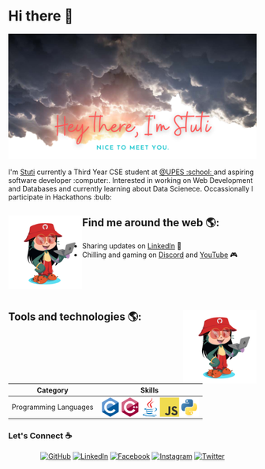 # Hi there 👋

<img src="https://raw.githubusercontent.com/CryptoGerm/CryptoGerm/main/header-clouds-intro.png" alt="banner that says Hey there, I'm Stuti - NICE TO MEET YOU on top of a cloud background">
<p>
I'm <a href="https://cryptogerm.github.io/">Stuti</a> currently a Third Year CSE student at <a href="https://www.upes.ac.in/">@UPES :school: </a> and aspiring software developer :computer:. Interested in working on Web Development and Databases and currently learning about Data Scienece. Occassionally I participate in Hackathons :bulb:
</p>

## Find me around the web 🌎: <a href="#"><img align="left" width="150" height="150" src="https://raw.githubusercontent.com/CryptoGerm/Cryptogerm/main/CryptoGerm-octocat-rotating.gif?raw=true"></a>
- Sharing updates on <a href="https://www.linkedin.com/in/stuti-chaturvedi-b88a5318b/">LinkedIn</a> 💼
- Chilling and gaming on <a href="https://discord.gg/cc7bYFarXT">Discord</a> and <a href="https://www.youtube.com/channel/UCgYuxYEREkzGRtEEwOQVkHQ">YouTube</a> 🎮
</br></br></br></br></br>
## Tools and technologies 🌎: <a href="#"><img align="right" width="150" height="150" src="https://raw.githubusercontent.com/CryptoGerm/Cryptogerm/main/CryptoGerm-octocat-rotating.gif?raw=true"></a>


 Category | Skills
--- | ---
Programming Languages |  <img align="center" src="https://raw.githubusercontent.com/devicons/devicon/master/icons/c/c-original.svg" width="40" alt="C" height="40"/><img align="center" src="https://raw.githubusercontent.com/devicons/devicon/master/icons/cplusplus/cplusplus-original.svg" alt="C++" width="40" height="40"><img align="center" src="https://raw.githubusercontent.com/devicons/devicon/master/icons/java/java-original.svg" alt="java" width="40" height="40"/><img align="center" src="https://raw.githubusercontent.com/devicons/devicon/master/icons/javascript/javascript-original.svg" alt="javascript" width="40" height="40"/><img align="center" src="https://raw.githubusercontent.com/devicons/devicon/master/icons/python/python-original.svg" alt="python" width="40" height="40"/>

### Let's Connect :coffee:
<p align="center">
	<a href="https://github.com/CryptoGerm"><img src="https://img.icons8.com/bubbles/50/000000/github.png" alt="GitHub"/></a>
	<a href="https://www.linkedin.com/in/stuti-chaturvedi-b88a5318b/"><img src="https://img.icons8.com/bubbles/50/000000/linkedin.png" alt="LinkedIn"/></a>
	<a href="https://www.facebook.com/stuti.chaturvedi.58/"><img src="https://img.icons8.com/bubbles/50/000000/facebook-new.png" alt="Facebook"/></a>
	<a href="https://www.instagram.com/stutichaturvedi19/"><img src="https://img.icons8.com/bubbles/50/000000/instagram.png" alt="Instagram"/></a>
	<a href="https://twitter.com/stutiiee"><img src="https://img.icons8.com/bubbles/50/000000/twitter.png" alt="Twitter"/></a>
</p>
